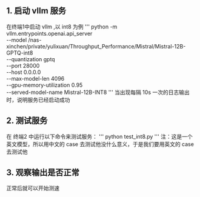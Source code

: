 ## 1. 启动 vllm 服务
在终端1中启动 vllm ,以 int8 为例
'''
python -m vllm.entrypoints.openai.api_server \
  --model /nas-xinchen/private/yulixuan/Throughput_Performance/Mistral/Mistral-12B-GPTQ-int8 \
  --quantization gptq \
  --port 28000 \
  --host 0.0.0.0 \
  --max-model-len 4096 \
  --gpu-memory-utilization 0.95 \
  --served-model-name Mistral-12B-INT8
'''
当出现每隔 10s 一次的日志输出时，说明服务已经启动成功

## 2. 测试服务
在 终端2 中运行以下命令来测试服务：
'''
python test_int8.py
'''
注：这是一个英文模型，所以用中文的 case 去测试他没什么意义，于是我们要用英文的 case 去测试他

## 3. 观察输出是否正常
正常后就可以开始测速